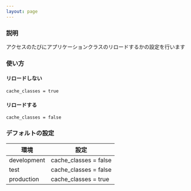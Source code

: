 ```yaml
---
layout: page
---
```

### 説明
アクセスのたびにアプリケーションクラスのリロードするかの設定を行います

### 使い方
#### リロードしない
    cache_classes = true

#### リロードする
    cache_classes = false

### デフォルトの設定

環境          | 設定
----------- | ---------------------
development | cache_classes = false
test        | cache_classes = false
production  | cache_classes = true